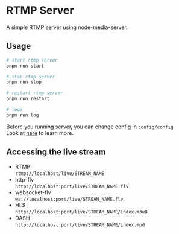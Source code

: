 # RTMP Server

A simple RTMP server using node-media-server.

## Usage

```sh
# start rtmp server
pnpm run start

# stop rtmp server
pnpm run stop

# restart rtmp server
pnpm run restart

# logs
pnpm run log

```

Before you running server, you can change config in `config/config`  
Look at [here](https://github.com/illuspas/Node-Media-Server?tab=readme-ov-file#usage) to learn more.

## Accessing the live stream

- RTMP  
   `rtmp://localhost/live/STREAM_NAME`
- http-flv  
   `http://localhost:port/live/STREAM_NAME.flv`
- websocket-flv  
   `ws://localhost:port/live/STREAM_NAME.flv`
- HLS  
   `http://localhost:port/live/STREAM_NAME/index.m3u8`
- DASH  
   `http://localhost:port/live/STREAM_NAME/index.mpd`
